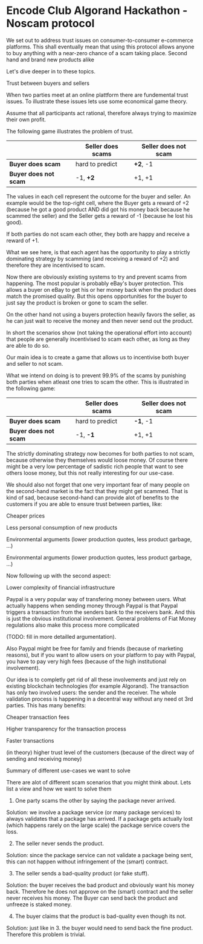# Encode Club Algorand Hackathon - Noscam protocol

We set out to address trust issues on consumer-to-consumer e-commerce platforms.
This shall eventually mean that using this protocol allows anyone to buy
anything with a near-zero chance of a scam taking place. Second hand and brand
new products alike

Let's dive deeper in to these topics.

Trust between buyers and sellers

When two parties meet at an online plattform there are fundemental trust issues.
To illustrate these issues lets use some economical game theory.

Assume that all participants act rational, therefore always trying to maximize
their own profit.

The following game illustrates the problem of trust.

|                         | **Seller does scams** | **Seller does not scam** |
| ----------------------- | --------------------- | ------------------------ |
| **Buyer does scam**     | hard to predict       | **+2**, -1               |
| **Buyer does not scam** | -1, **+2**            | +1, +1                   |

The values in each cell represent the outcome for the buyer and seller. An
example would be the top-right cell, where the Buyer gets a reward of +2
(because he got a good product AND did got his money back because he scammed the
seller) and the Seller gets a reward of -1 (because he lost his good).

If both parties do not scam each other, they both are happy and receive a reward
of +1.

What we see here, is that each agent has the opportunity to play a strictly
dominating strategy by scamming (and receiving a reward of +2) and therefore
they are incentivised to scam.

Now there are obviously existing systems to try and prevent scams from
happening. The most popular is probably eBay's buyer protection. This allows a
buyer on eBay to get his or her money back when the product does match the
promised quality. But this opens opportunities for the buyer to just say the
product is broken or gone to scam the seller.

On the other hand not using a buyers protection heavily favors the seller, as he
can just wait to receive the money and then never send out the product.

In short the scenarios show (not taking the operational effort into account)
that people are generally incentivised to scam each other, as long as they are
able to do so.

Our main idea is to create a game that allows us to incentivise both buyer and
seller to not scam.

What we intend on doing is to prevent 99.9% of the scams by punishing both
parties when atleast one tries to scam the other. This is illustrated in the
following game:

|                         | **Seller does scams** | **Seller does not scam** |
| ----------------------- | --------------------- | ------------------------ |
| **Buyer does scam**     | hard to predict       | **-1**, -1               |
| **Buyer does not scam** | -1, **-1**            | +1, +1                   |

The strictly dominating strategy now becomes for both parties to not scam,
because otherwise they themselves would loose money. Of course there might be a
very low percentage of sadistic rich people that want to see others loose money,
but this not really interesting for our use-case.

We should also not forget that one very important fear of many people on the
second-hand market is the fact that they might get scammed. That is kind of sad,
because second-hand can provide alot of benefits to the customers if you are
able to ensure trust between parties, like:

Cheaper prices

Less personal consumption of new products

Environmental arguments (lower production quotes, less product garbage, ...)

Environmental arguments (lower production quotes, less product garbage, ...)

Now following up with the second aspect:

Lower complexity of financial infrastructure

Paypal is a very popular way of transfering money between users. What actually
happens when sending money through Paypal is that Paypal triggers a transaction
from the senders bank to the receivers bank. And this is just the obvious
institutional involvement. General problems of Fiat Money regulations also make
this process more complicated

(TODO: fill in more detailled argumentation).

Also Paypal might be free for family and friends (because of marketing reasons),
but if you want to allow users on your platform to pay with Paypal, you have to
pay very high fees (because of the high institutional involvement).

Our idea is to completly get rid of all these involvements and just rely on
existing blockchain technologies (for example Algorand). The transaction has
only two involved users: the sender and the receiver. The whole validation
process is happening in a decentral way without any need ot 3rd parties. This
has many benefits:

Cheaper transaction fees

Higher transparency for the transaction process

Faster transactions

(in theory) higher trust level of the customers (because of the direct way of
sending and receiving money)

Summary of different use-cases we want to solve

There are alot of different scam scenarios that you might think about. Lets list
a view and how we want to solve them

1. One party scams the other by saying the package never arrived.

Solution: we involve a package service (or many package services) to always
validates that a package has arrived. If a package gets actually lost (which
happens rarely on the large scale) the package service covers the loss.

2. The seller never sends the product.

Solution: since the package service can not validate a package being sent, this
can not happen without infringement of the (smart) contract.

3. The seller sends a bad-quality product (or fake stuff).

Solution: the buyer receives the bad product and obviously want his money back.
Therefore he does not approve on the (smart) contract and the seller never
receives his money. The Buyer can send back the product and unfreeze is staked
money.

4. The buyer claims that the product is bad-quality even though its not.

Solution: just like in 3. the buyer would need to send back the fine product.
Therefore this problem is trivial.
